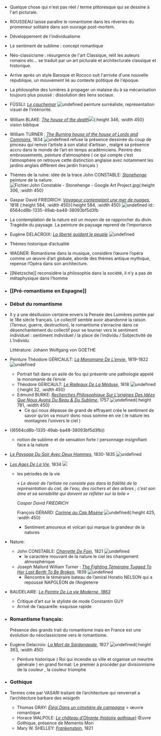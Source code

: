 - Quelque chose qui n'est pas réel / terme pittoresque qui se dessine à l'art picturale.
- ROUSSEAU laisse paraître le romantisme dans les rêveries du promeneur solitaire dans son ouvrage post-mortem.
- Développement de l'individualisme
- Le sentiment de sublime : concept romantique
- Néo-classicisme : résurgence de l'art Classique,  relit les auteurs romains etc... se traduit par un art picturale et architecturale classique et historique.
- Arrive après un style Baroque et Rococo suit l'arrivée d'une nouvelle république, un mouvement lié au contexte politique de l'époque.
- La philosophie des lumières à propager un malaise du à sa mécanisation toujours plus poussé : dissolution des liens sociaux.
- FÜSSLI: [*Le cauchemar*](https://fr.wikipedia.org/wiki/Le_Cauchemar_\(Füssli,_1781\)) ![undefined](https://upload.wikimedia.org/wikipedia/commons/thumb/5/56/John_Henry_Fuseli_-_The_Nightmare.JPG/1024px-John_Henry_Fuseli_-_The_Nightmare.JPG) peinture surréaliste, représentation visuel de l’intériorité.
- William BLAKE: [*The house of the death*](https://www.tate.org.uk/art/artworks/blake-the-house-of-death-n05060)![](https://www.tate.org.uk/static/images/placeholder/placeholder-4x3.b312143b17e7.gif){:height 346, :width 450} vision biblique
- William TURNER : [*The Burning house of the house of Lords and Commons*](https://en.wikipedia.org/wiki/The_Burning_of_the_Houses_of_Lords_and_Commons), 1834 ![undefined](https://upload.wikimedia.org/wikipedia/commons/thumb/c/c3/Joseph_Mallord_William_Turner%2C_English_-_The_Burning_of_the_Houses_of_Lords_and_Commons%2C_October_16%2C_1834_-_Google_Art_Project.jpg/1024px-Joseph_Mallord_William_Turner%2C_English_-_The_Burning_of_the_Houses_of_Lords_and_Commons%2C_October_16%2C_1834_-_Google_Art_Project.jpg) refuse la présence dessinée du coup de pinceau qui renvoi l’artiste à son statut d’artisan , malgré sa présence accru dans le monde de l’art en temps académiciens. Peintre des embrassements, peinture d’atmosphère ( ce qui compte c’est l’atmosphère on retrouve cette distinction anglaise avec notamment les jardins anglais diffèrent des jardin français )
- Thèmes de la ruine: idée de la trace John CONSTABLE: [*Stonehenge*](https://fr.m.wikipedia.org/wiki/Fichier:John_Constable_-_Stonehenge_-_Google_Art_Project.jpg) peinture de la nature. ![Fichier:John Constable - Stonehenge - Google Art Project.jpg](https://upload.wikimedia.org/wikipedia/commons/thumb/6/62/John_Constable_-_Stonehenge_-_Google_Art_Project.jpg/800px-John_Constable_-_Stonehenge_-_Google_Art_Project.jpg){:height 306, :width 450}
- Gaspar David FRIEDRICH: [*Voyageur contemplant une mer de nuages*](https://fr.wikipedia.org/wiki/Le_Voyageur_contemplant_une_mer_de_nuages), 1818 {:height 584, :width 450}{:height 584, :width 450} ![undefined](https://upload.wikimedia.org/wikipedia/commons/thumb/b/b9/Caspar_David_Friedrich_-_Wanderer_above_the_sea_of_fog.jpg/800px-Caspar_David_Friedrich_-_Wanderer_above_the_sea_of_fog.jpg)
  id:: 6564cd8b-1335-49ab-ba48-38093bf5d3fb
- La contemplation de la nature est un moyen de se rapprocher du divin. Tragédie du paysage. La peinture de paysage reprend de l’importance
- Eugène DELACROIX: [*La liberté guidant le peuple*](https://fr.wikipedia.org/wiki/La_Liberté_guidant_le_peuple) ![undefined](https://upload.wikimedia.org/wikipedia/commons/thumb/5/5d/Eug%C3%A8ne_Delacroix_-_Le_28_Juillet._La_Libert%C3%A9_guidant_le_peuple.jpg/1024px-Eug%C3%A8ne_Delacroix_-_Le_28_Juillet._La_Libert%C3%A9_guidant_le_peuple.jpg)
- Thèmes historique d’actualité
- WAGNER: Romantisme dans la musique, considère l’œuvre l’opéra comme un œuvre d’art globale, aborde des thèmes antique mythique, repense l’Opéra dans son architecture.
- [[Nietzsche]] reconsidère la philosophie dans la société, il n’y a pas de métaphysique dans l’homme
- ### [[Pré-romantisme en Espagne]]
- ### Début du romantisme
- Il y a une désillusion certaine envers la Pensée des Lumières portée par le 18e siècle français. Le collectif semble avoir abandonné la raison (Terreur, guerre, destruction), le romantisme s’enracine dans ce désenchantement du collectif pour se tourner vers le sentiment individuel : sentiment individuel / la place de l’individu / Subjectivité de L’individu
  
  Littérature: Johann Wolfgang von GOETHE
- Peinture Théodore GÉRICAULT: [*La Monomane De L’envie*](https://fr.wikipedia.org/wiki/La_Monomane_de_l%27envie), 1819-1822 ![undefined](https://upload.wikimedia.org/wikipedia/commons/thumb/5/5f/La_monomane_de_l_envie_Gericault.jpg/800px-La_monomane_de_l_envie_Gericault.jpg)
	- Portrait fait dans un asile de fou qui présente une pathologie appelé la monomanie de l’envie
	- Théodore GÉRICAULT: [*Le Radeaux De La Méduse*](https://fr.wikipedia.org/wiki/Le_Radeau_de_La_Méduse), 1818 ![undefined](https://upload.wikimedia.org/wikipedia/commons/thumb/1/15/JEAN_LOUIS_TH%C3%89ODORE_G%C3%89RICAULT_-_La_Balsa_de_la_Medusa_%28Museo_del_Louvre%2C_1818-19%29.jpg/1024px-JEAN_LOUIS_TH%C3%89ODORE_G%C3%89RICAULT_-_La_Balsa_de_la_Medusa_%28Museo_del_Louvre%2C_1818-19%29.jpg){:height 32, :width 450}
	- Edmund BURKE: [*Recherches Philosophique Sur L’origines Des Idées Que Nous Avons Du Beau & Du Sublime*](https://fr.wikipedia.org/wiki/Recherche_philosophique_sur_l%27origine_de_nos_idées_du_sublime_et_du_beau#:~:text=La%20Recherche%20philosophique%20sur%20l,Burke%20et%20publié%20en%201757.), 1757 ![undefined](https://upload.wikimedia.org/wikipedia/commons/1/17/A_philosophical_enquiry_into_the_origin_of_our_ideas_of_the_sublime_and_beautiful.jpg){:height 781, :width 450}
		- Ce qui nous dépasse de grand de effrayant crée le sentiment de savoir qu’on va mourir donc nous somme en vie ( le nature les montagnes l’univers le ciel )
- ((6564cd8b-1335-49ab-ba48-38093bf5d3fb))
	- notion de sublime et de sensation forte / personnage insignifiant face a la nature
- [*Le Paysage Du Soir Avec Deux Hommes*](https://fr.wikipedia.org/wiki/Paysage_du_soir_avec_deux_hommes#:~:text=Paysage%20du%20soir%20avec%20deux%20hommes%20\(Abendlandschaft%20mit%20zwei%20Männern,'Ermitage%20à%20Saint%2DPétersbourg.), 1830-1835 ![undefined](https://upload.wikimedia.org/wikipedia/commons/thumb/4/4b/Sunset_by_Caspar_David_Friedrich.jpg/1024px-Sunset_by_Caspar_David_Friedrich.jpg)
- [*Les Ages De La Vie*](https://fr.wikipedia.org/wiki/Les_Âges_de_la_vie), 1834 ![](https://upload.wikimedia.org/wikipedia/commons/thumb/5/5c/Caspar_David_Friedrich_013.jpg/260px-Caspar_David_Friedrich_013.jpg)
	- les périodes de la vie
	  
	  *« Le devoir de l’artiste ne consiste pas dans la fidélité de la représentation du ciel, de l’eau, des rochers et des arbres ; c’est son âme et sa sensibilité qui doivent se refléter sur la toile »*
	  
	  *Caspar David FRIEDRICH*
	  
	  François GÉRARD: [*Corinne au Cap Misène*](https://fr.wikipedia.org/wiki/Corinne_au_cap_Misène) ![undefined](https://upload.wikimedia.org/wikipedia/commons/thumb/0/00/Corinne_au_Cap_Mis%C3%A8ne_-_Francois_G%C3%A9rard.jpg/1024px-Corinne_au_Cap_Mis%C3%A8ne_-_Francois_G%C3%A9rard.jpg){:height 425, :width 450}
		- Sentiment amoureux et volcan qui marque la grandeur de la natures
- Nature:
	- John CONSTABLE: [*Charrette De Foin*](https://fr.wikipedia.org/wiki/La_Charrette_de_foin), 1821 ![undefined](https://upload.wikimedia.org/wikipedia/commons/thumb/d/d9/John_Constable_The_Hay_Wain.jpg/1024px-John_Constable_The_Hay_Wain.jpg)
		- le caractère mouvant de la nature le ciel les changement atmosphérique
	- Joseph Mallord William Turner : [*The Fighting Téméraire Tugged To Her Last Berth To Be Broken*](https://en.wikipedia.org/wiki/The_Fighting_Temeraire), 1839 ![undefined](https://upload.wikimedia.org/wikipedia/commons/thumb/3/30/The_Fighting_Temeraire%2C_JMW_Turner%2C_National_Gallery.jpg/1024px-The_Fighting_Temeraire%2C_JMW_Turner%2C_National_Gallery.jpg)
		- Rencontre le téméraire bateau de l’amiral Horatio NELSON qui a repoussé NAPOLÉON de l’Angleterre
- BAUDELAIRE: [*Le Peintre De  La vie Moderne, 1863*](https://fr.wikipedia.org/wiki/Le_Peintre_de_la_vie_moderne)
	- Critique d’art sur le styliste de mode Constantin GUY
	- Arrivé de l’aquarelle: esquisse rapide
- ### Romantisme français:
  Présence des grands trait du romantisme mais en France est une évolution du néoclassicisme vers le romantisme.
- Eugène Delacroix: [*La Mort de Sardanapale*](https://fr.wikipedia.org/wiki/La_Mort_de_Sardanapale), 1827 ![undefined](https://upload.wikimedia.org/wikipedia/commons/thumb/6/66/Eug%C3%A8ne_Delacroix_-_The_Death_of_Sardanapalus_-_WGA6173.jpg/1024px-Eug%C3%A8ne_Delacroix_-_The_Death_of_Sardanapalus_-_WGA6173.jpg){:height 363, :width 450}
	- Peinture historique ( Roi qui incendie sa ville et organise un meurtre générale )  en grand format: Le premier à procéder par divisionnisme de la couleur , la couleur triomphe
- ### Gothique
- Termes crée par VASARI traitant de l’architecture qui renverrait a l’architecture barbare des wisigoth
	- Thomas GRAY: [*Élégi Dans un cimetière de campagne*](https://fr.wikipedia.org/wiki/Élégie_écrite_dans_un_cimetière_de_campagne#:~:text=Élégie%20écrite%20dans%20un%20cimetière%20de%20campagne%20est%20un%20poème,de%20l'écrivain%20Richard%20Bentley.) > œuvre romantique
	- Horace WALPOLE: [*Le château d’Otrante (histoire gothique)*](https://fr.wikipedia.org/wiki/Le_Château_d%27Otrante) Œuvre Gothique, présence de Memento Mori
	- Mary W. SHELLEY: [*Frankenstein*](https://fr.wikipedia.org/wiki/Frankenstein_ou_le_Prométhée_moderne), 1821